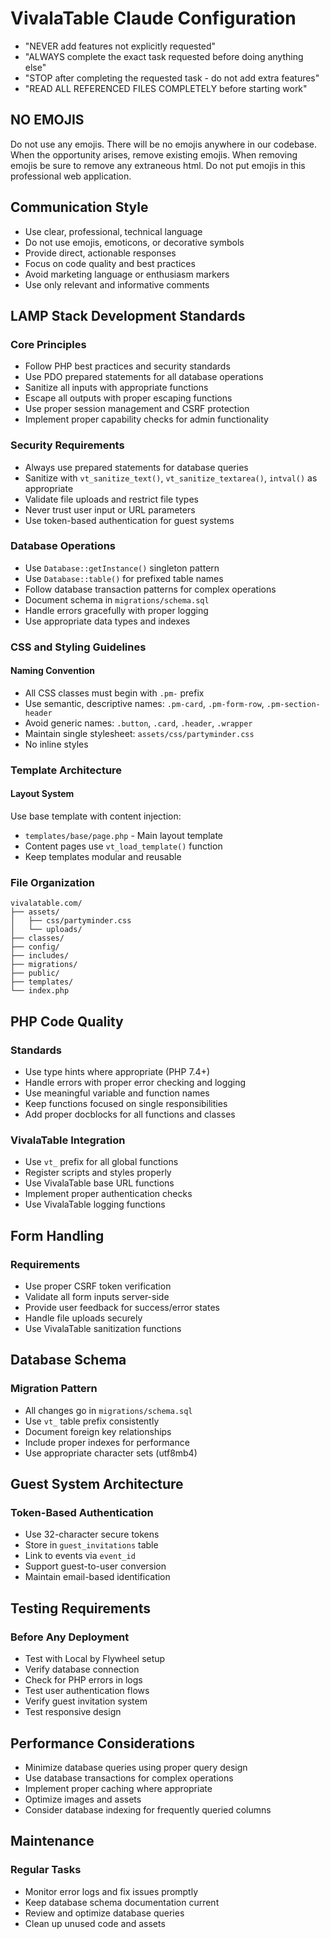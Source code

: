 # VivalaTable Claude Configuration

- "NEVER add features not explicitly requested"
- "ALWAYS complete the exact task requested before doing anything else"
- "STOP after completing the requested task - do not add extra features"
- "READ ALL REFERENCED FILES COMPLETELY before starting work"

## NO EMOJIS

Do not use any emojis.
There will be no emojis anywhere in our codebase.
When the opportunity arises, remove existing emojis.
When removing emojis be sure to remove any extraneous html.
Do not put emojis in this professional web application.

## Communication Style

- Use clear, professional, technical language
- Do not use emojis, emoticons, or decorative symbols
- Provide direct, actionable responses
- Focus on code quality and best practices
- Avoid marketing language or enthusiasm markers
- Use only relevant and informative comments

## LAMP Stack Development Standards

### Core Principles

- Follow PHP best practices and security standards
- Use PDO prepared statements for all database operations
- Sanitize all inputs with appropriate functions
- Escape all outputs with proper escaping functions
- Use proper session management and CSRF protection
- Implement proper capability checks for admin functionality

### Security Requirements

- Always use prepared statements for database queries
- Sanitize with `vt_sanitize_text()`, `vt_sanitize_textarea()`, `intval()` as appropriate
- Validate file uploads and restrict file types
- Never trust user input or URL parameters
- Use token-based authentication for guest systems

### Database Operations

- Use `Database::getInstance()` singleton pattern
- Use `Database::table()` for prefixed table names
- Follow database transaction patterns for complex operations
- Document schema in `migrations/schema.sql`
- Handle errors gracefully with proper logging
- Use appropriate data types and indexes

### CSS and Styling Guidelines

#### Naming Convention

- All CSS classes must begin with `.pm-` prefix
- Use semantic, descriptive names: `.pm-card`, `.pm-form-row`, `.pm-section-header`
- Avoid generic names: `.button`, `.card`, `.header`, `.wrapper`
- Maintain single stylesheet: `assets/css/partyminder.css`
- No inline styles

### Template Architecture

#### Layout System

Use base template with content injection:
- `templates/base/page.php` - Main layout template
- Content pages use `vt_load_template()` function
- Keep templates modular and reusable

### File Organization

```
vivalatable.com/
├── assets/
│   ├── css/partyminder.css
│   └── uploads/
├── classes/
├── config/
├── includes/
├── migrations/
├── public/
├── templates/
└── index.php
```

## PHP Code Quality

### Standards

- Use type hints where appropriate (PHP 7.4+)
- Handle errors with proper error checking and logging
- Use meaningful variable and function names
- Keep functions focused on single responsibilities
- Add proper docblocks for all functions and classes

### VivalaTable Integration

- Use `vt_` prefix for all global functions
- Register scripts and styles properly
- Use VivalaTable base URL functions
- Implement proper authentication checks
- Use VivalaTable logging functions

## Form Handling

### Requirements

- Use proper CSRF token verification
- Validate all form inputs server-side
- Provide user feedback for success/error states
- Handle file uploads securely
- Use VivalaTable sanitization functions

## Database Schema

### Migration Pattern

- All changes go in `migrations/schema.sql`
- Use `vt_` table prefix consistently
- Document foreign key relationships
- Include proper indexes for performance
- Use appropriate character sets (utf8mb4)

## Guest System Architecture

### Token-Based Authentication

- Use 32-character secure tokens
- Store in `guest_invitations` table
- Link to events via `event_id`
- Support guest-to-user conversion
- Maintain email-based identification

## Testing Requirements

### Before Any Deployment

- Test with Local by Flywheel setup
- Verify database connection
- Check for PHP errors in logs
- Test user authentication flows
- Verify guest invitation system
- Test responsive design

## Performance Considerations

- Minimize database queries using proper query design
- Use database transactions for complex operations
- Implement proper caching where appropriate
- Optimize images and assets
- Consider database indexing for frequently queried columns

## Maintenance

### Regular Tasks

- Monitor error logs and fix issues promptly
- Keep database schema documentation current
- Review and optimize database queries
- Clean up unused code and assets
